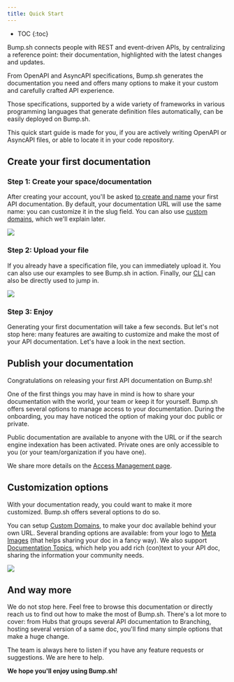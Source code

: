 ```yaml
---
title: Quick Start
---
```


- TOC
{:toc}

Bump.sh connects people with REST and event-driven APIs, by centralizing a reference point: their documentation, highlighted with the latest changes and updates.

From OpenAPI and AsyncAPI specifications, Bump.sh generates the documentation you need and offers many options to make it your custom and carefully crafted API experience.

Those specifications, supported by a wide variety of frameworks in various programming languages that generate definition files automatically, can be easily deployed on Bump.sh.

This quick start guide is made for you, if you are actively writing OpenAPI or AsyncAPI files, or able to locate it in your code repository.

## Create your first documentation

### Step 1: Create your space/documentation

After creating your account, you'll be asked [to create and name](https://bump.sh/docs/new?utm_source=bump&utm_medium=content_hub&utm_campaign=getting_started) your first API documentation.
By default, your documentation URL will use the same name: you can customize it in the slug field. You can also use [custom domains](/help/custom-domains), which we'll explain later.

![](/images/help/doc-creation.png)

### Step 2: Upload your file

If you already have a specification file, you can immediately upload it.
You can also use our examples to see Bump.sh in action. Finally, our [CLI](/help/continuous-integration/cli) can also be directly used to jump in.

![](/images/help/upload-spec-file.png)

### Step 3: Enjoy

Generating your first documentation will take a few seconds. But let's not stop here: many features are awaiting to customize and make the most of your API documentation. Let's have a look in the next section.


## Publish your documentation

Congratulations on releasing your first API documentation on Bump.sh!

One of the first things you may have in mind is how to share your documentation with the world, your team or keep it for yourself.
Bump.sh offers several options to manage access to your documentation.
During the onboarding, you may have noticed the option of making your doc public or private.

Public documentation are available to anyone with the URL or if the search engine indexation has been activated.
Private ones are only accessible to you (or your team/organization if you have one).

We share more details on the [Access Management page](/help/access-management).

## Customization options

With your documentation ready, you could want to make it more customized. Bump.sh offers several options to do so.

You can setup [Custom Domains](/help/custom-domains), to make your doc available behind your own URL.
Several branding options are available: from your logo to [Meta Images](/help/meta-images) (that helps sharing your doc in a fancy way).
We also support [Documentation Topics](/help/enhance-documentation-content/topics/), which help you add rich (con)text to your API doc, sharing the information your community needs.

![](/images/help/meta-image-2.png)

## And way more

We do not stop here. Feel free to browse this documentation or directly reach us to find out how to make the most of Bump.sh.
There's a lot more to cover: from Hubs that groups several API documentation to Branching, hosting several version of a same doc, you'll find many simple options that make a huge change.

The team is always here to listen if you have any feature requests or suggestions. We are here to help.

**We hope you'll enjoy using Bump.sh!**
